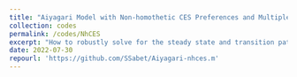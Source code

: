 ```yaml
---
title: "Aiyagari Model with Non-homothetic CES Preferences and Multiple Sectors: Steady State and Transition"
collection: codes
permalink: /codes/NhCES
excerpt: "How to robustly solve for the steady state and transition paths of an Aiyagari model in continuous-time with non-homothetic CES preferences (as in Lashkari-et-al (2021)) and three sectors? The Matlab code below proposes an algorithm based on a predefined approximation of inverse of marginal utility of expenditure using the so-called 'Chebyshev technology'. Transition path in response to one or several series of MIT shocks can be efficiently solved for, using a first-order perturbation of the approximant of the inverse of marginal utility and perturbed relative prices along the transition path. The code is written for three sectors, but the code remain as efficient for large number of sectors (as long as the production functions are static and relative prices can be solved for as it is with the current model). The implementation below uses the excellent 'Chebfun' package of Matlab, but a similar implementation is available in Julia (upon request)."
date: 2022-07-30
repourl: 'https://github.com/SSabet/Aiyagari-nhces.m'
---
```

